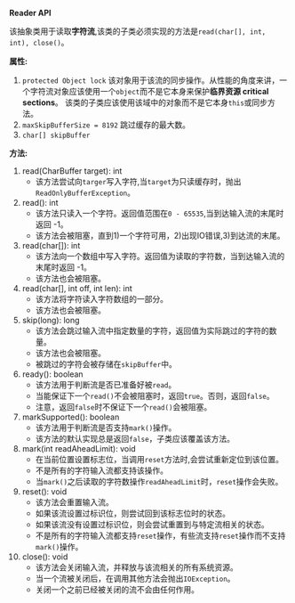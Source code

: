 **Reader API**

该抽象类用于读取**字符流**,该类的子类必须实现的方法是`read(char[], int, int), close()`。

**属性:**  
1. `protected Object lock` 该对象用于该流的同步操作。从性能的角度来讲，一个字符流对象应该使用一个`object`而不是它本身来保护**临界资源 critical sections**。
    该类的子类应该使用该域中的对象而不是它本身`this`或同步方法。  
2. `maxSkipBufferSize = 8192` 跳过缓存的最大数。
3. `char[] skipBuffer`


**方法:**  
1. read(CharBuffer target): int
    * 该方法尝试向`targer`写入字符,当`target`为只读缓存时，抛出`ReadOnlyBufferException`。  
2. read(): int
    * 该方法只读入一个字符。返回值范围在`0 - 65535`,当到达输入流的末尾时返回 -1。
    * 该方法会被阻塞，直到1)一个字符可用，2)出现IO错误,3)到达流的末尾。  
3. read(char[]): int
    * 该方法向一个数组中写入字符。返回值为读取的字符数，当到达输入流的末尾时返回 -1。
    * 该方法也会被阻塞。
4. read(char[], int off, int len): int
    * 该方法将字符读入字符数组的一部分。
    * 该方法也会被阻塞。
5. skip(long): long
    * 该方法会跳过输入流中指定数量的字符，返回值为实际跳过的字符的数量。
    * 该方法也会被阻塞。
    * 被跳过的字符会被存储在`skipBuffer`中。
6. ready(): boolean
    * 该方法用于判断流是否已准备好被`read`。
    * 当能保证下一个`read()`不会被阻塞时，返回`true`。否则，返回`false`。
    * 注意，返回`false`时不保证下一个`read()`会被阻塞。  
7. markSupported(): boolean
    * 该方法用于判断流是否支持`mark()`操作。
    * 该方法的默认实现总是返回`false`，子类应该覆盖该方法。
8. mark(int readAheadLimit): void
    * 在当前位置设置标志位，当调用`reset`方法时,会尝试重新定位到该位置。
    * 不是所有的字符输入流都支持该操作。
    * 当`mark()`之后读取的字符数操作`readAheadLimit`时，`reset`操作会失败。
9. reset(): void
    * 该方法会重置输入流。
    * 如果该流设置过标识位，则尝试回到该标志位时的状态。
    * 如果该流没有设置过标识位，则会尝试重置到与特定流相关的状态。
    * 不是所有的字符输入流都支持`reset`操作，有些流支持`reset`操作而不支持`mark()`操作。
10. close(): void
    * 该方法会关闭输入流，并释放与该流相关的所有系统资源。
    * 当一个流被关闭后，在调用其他方法会抛出`IOException`。
    * 关闭一个之前已经被关闭的流不会由任何作用。